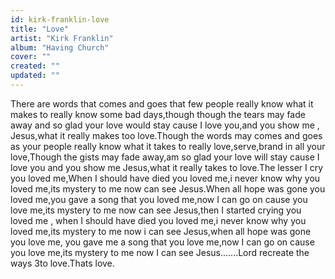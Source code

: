 ```yaml
---
id: kirk-franklin-love
title: "Love"
artist: "Kirk Franklin"
album: "Having Church"
cover: ""
created: ""
updated: ""
---
```


There are words that comes and goes that few people really know what it makes to really know some bad days,though though the tears may fade away and so glad your love would stay cause I love you,and you show me , Jesus,what it really makes too love.Though the words may comes and goes as your people really know what it takes to really love,serve,brand in all your love,Though the gists may fade away,am so glad your love will stay cause I love you and you show me Jesus,what it really takes to love.The lesser I cry you loved me,When I should have died you loved me,i never know why you loved me,its  mystery to me now can see Jesus.When all hope was gone you loved me,you gave a song that you loved me,now I can go on cause you love me,its mystery to me now can see Jesus,then I started crying  you loved me , when I should have died you loved me,i never know why you loved me,its mystery to me now i can see Jesus,when all hope was gone you love me, you gave me a song that you love me,now I can go on cause you love me,its mystery to me now I can see Jesus.......Lord recreate the ways 3to love.Thats love.
